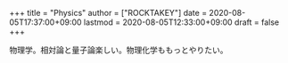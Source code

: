 +++
title = "Physics"
author = ["ROCKTAKEY"]
date = 2020-08-05T17:37:00+09:00
lastmod = 2020-08-05T12:33:00+09:00
draft = false
+++

物理学。相対論と量子論楽しい。物理化学ももっとやりたい。
